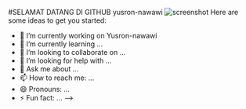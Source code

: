 #SELAMAT DATANG DI GITHUB yusron-nawawi
![screenshot](screenshot.png)
Here are some ideas to get you started:
- 🔭 I’m currently working on Yusron-nawawi
- 🌱 I’m currently learning ...
- 👯 I’m looking to collaborate on ...
- 🤔 I’m looking for help with ...
- 💬 Ask me about ...
- 📫 How to reach me: ...
- 😄 Pronouns: ...
- ⚡ Fun fact: ...
-->
